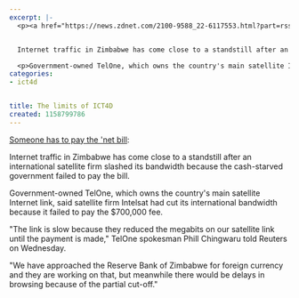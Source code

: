 ```yaml
---
excerpt: |-
  <p><a href="https://news.zdnet.com/2100-9588_22-6117553.html?part=rss&tag=feed&subj=zdnn">Someone has to pay the 'net bill</a>:</p>


  Internet traffic in Zimbabwe has come close to a standstill after an international satellite firm slashed its bandwidth because the cash-starved government failed to pay the bill.

  <p>Government-owned TelOne, which owns the country's main satellite Internet link, said satellite firm Intelsat had cut its international bandwidth because it failed to pay the $700,000 fee.</p>
categories:
- ict4d


title: The limits of ICT4D
created: 1158799786
---
```

<p><a href="https://news.zdnet.com/2100-9588_22-6117553.html?part=rss&tag=feed&subj=zdnn">Someone has to pay the 'net bill</a>:</p>


Internet traffic in Zimbabwe has come close to a standstill after an international satellite firm slashed its bandwidth because the cash-starved government failed to pay the bill.

<p>Government-owned TelOne, which owns the country's main satellite Internet link, said satellite firm Intelsat had cut its international bandwidth because it failed to pay the $700,000 fee.</p>

<p>"The link is slow because they reduced the megabits on our satellite link until the payment is made," TelOne spokesman Phill Chingwaru told Reuters on Wednesday.</p>

<p>"We have approached the Reserve Bank of Zimbabwe for foreign currency and they are working on that, but meanwhile there would be delays in browsing because of the partial cut-off." <br />
</p>
